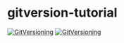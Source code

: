 # gitversion-tutorial

[![GitVersioning](https://github.com/DigitalDevBlog/gitversion-tutorial/actions/workflows/gitversioning.yml/badge.svg?branch=develop)](https://github.com/DigitalDevBlog/gitversion-tutorial/actions/workflows/gitversioning.yml)
[![GitVersioning](https://github.com/DigitalDevBlog/gitversion-tutorial/actions/workflows/gitversioning.yml/badge.svg?branch=main)](https://github.com/DigitalDevBlog/gitversion-tutorial/actions/workflows/gitversioning.yml)